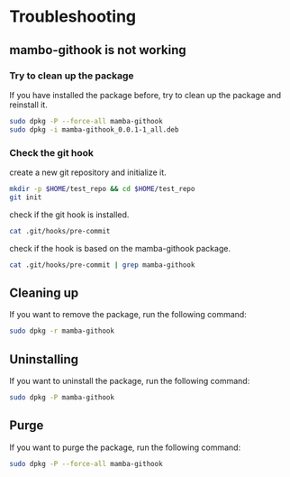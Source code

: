 # Troubleshooting

## mambo-githook is not working

### Try to clean up the package

If you have installed the package before, try to clean up the package and reinstall it.

```bash
sudo dpkg -P --force-all mamba-githook
sudo dpkg -i mamba-githook_0.0.1-1_all.deb
```

### Check the git hook

create a new git repository and initialize it.

```bash
mkdir -p $HOME/test_repo && cd $HOME/test_repo
git init
```

check if the git hook is installed.

```bash
cat .git/hooks/pre-commit
```

check if the hook is based on the mamba-githook package.

```bash
cat .git/hooks/pre-commit | grep mamba-githook
```




## Cleaning up

If you want to remove the package, run the following command:

```bash
sudo dpkg -r mamba-githook
```

## Uninstalling

If you want to uninstall the package, run the following command:

```bash
sudo dpkg -P mamba-githook
```

## Purge

If you want to purge the package, run the following command:

```bash
sudo dpkg -P --force-all mamba-githook
```
